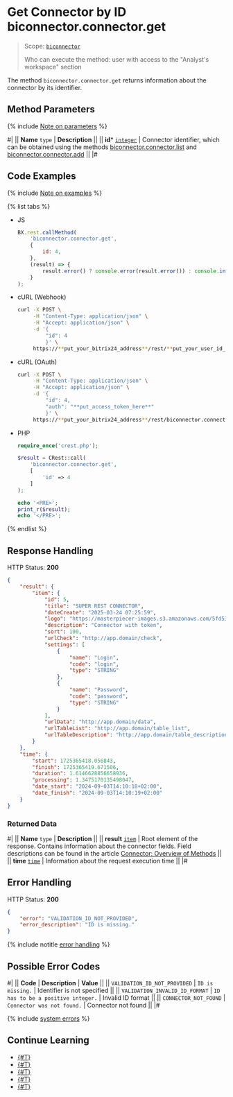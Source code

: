 # Get Connector by ID biconnector.connector.get

> Scope: [`biconnector`](../../scopes/permissions.md)
>
> Who can execute the method: user with access to the "Analyst's workspace" section

The method `biconnector.connector.get` returns information about the connector by its identifier.

## Method Parameters

{% include [Note on parameters](../../../_includes/required.md) %}

#|
|| **Name**
`type` | **Description** ||
|| **id***
[`integer`](../../data-types.md) | Connector identifier, which can be obtained using the methods [biconnector.connector.list](./biconnector-connector-list.md) and [biconnector.connector.add](./biconnector-connector-add.md) ||
|#

## Code Examples

{% include [Note on examples](../../../_includes/examples.md) %}

{% list tabs %}

- JS

    ```js
    BX.rest.callMethod(
        'biconnector.connector.get',
        {
            id: 4,
        },
        (result) => {
            result.error() ? console.error(result.error()) : console.info(result.data());
        }
    );
    ```

- cURL (Webhook)

    ```bash
    curl -X POST \
         -H "Content-Type: application/json" \
         -H "Accept: application/json" \
         -d '{
             "id": 4
             }' \
         https://**put_your_bitrix24_address**/rest/**put_your_user_id_here**/**put_your_webhook_here**/biconnector.connector.get
    ```

- cURL (OAuth)

    ```bash
    curl -X POST \
         -H "Content-Type: application/json" \
         -H "Accept: application/json" \
         -d '{
             "id": 4,
             "auth": "**put_access_token_here**"
             }' \
         https://**put_your_bitrix24_address**/rest/biconnector.connector.get
    ```

- PHP

    ```php
    require_once('crest.php');

    $result = CRest::call(
        'biconnector.connector.get',
        [
            'id' => 4
        ]
    );

    echo '<PRE>';
    print_r($result);
    echo '</PRE>';
    ```

{% endlist %}


## Response Handling

HTTP Status: **200**

```json
{
    "result": {
        "item": {
            "id": 5,
            "title": "SUPER REST CONNECTOR",
            "dateCreate": "2025-03-24 07:25:59",
            "logo": "https://masterpiecer-images.s3.amazonaws.com/5fd531dca6427c7:upscaled",
            "description": "Connector with token",
            "sort": 100,
            "urlCheck": "http://app.domain/check",
            "settings": [
                {
                    "name": "Login",
                    "code": "login",
                    "type": "STRING"
                },
                {
                    "name": "Password",
                    "code": "password",
                    "type": "STRING"
                }
            ],
            "urlData": "http://app.domain/data",
            "urlTableList": "http://app.domain/table_list",
            "urlTableDescription": "http://app.domain/table_description"
        }
    },
    "time": {
        "start": 1725365418.056843,
        "finish": 1725365419.671506,
        "duration": 1.6146628856658936,
        "processing": 1.3475170135498047,
        "date_start": "2024-09-03T14:10:18+02:00",
        "date_finish": "2024-09-03T14:10:19+02:00"
    }
}
```

### Returned Data

#|
|| **Name**
`type` | **Description** ||
|| **result**
[`item`](../../data-types.md) | Root element of the response. Contains information about the connector fields. Field descriptions can be found in the article [Connector: Overview of Methods](./index.md#fields) ||
|| **time**
[`time`](../../data-types.md#time) | Information about the request execution time ||
|#                                                                         

## Error Handling

HTTP Status: **200**

```json
{
    "error": "VALIDATION_ID_NOT_PROVIDED",
    "error_description": "ID is missing."
}
```

{% include notitle [error handling](../../../_includes/error-info.md) %}

## Possible Error Codes

#|
|| **Code** | **Description** | **Value** ||
|| `VALIDATION_ID_NOT_PROVIDED` | `ID is missing.` | Identifier is not specified ||
|| `VALIDATION_INVALID_ID_FORMAT` | `ID has to be a positive integer.` | Invalid ID format ||
|| `CONNECTOR_NOT_FOUND` | `Connector was not found.` | Connector not found ||
|#

{% include [system errors](../../../_includes/system-errors.md) %}

## Continue Learning

- [{#T}](./biconnector-connector-update.md)
- [{#T}](./biconnector-connector-add.md)
- [{#T}](./biconnector-connector-list.md)
- [{#T}](./biconnector-connector-delete.md)
- [{#T}](./biconnector-connector-fields.md)